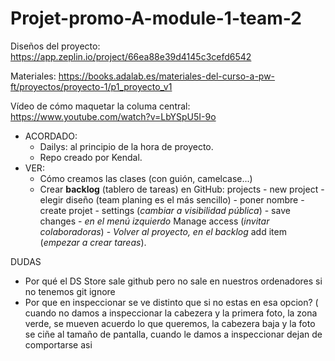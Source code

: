 # Projet-promo-A-module-1-team-2

Diseños del proyecto: <https://app.zeplin.io/project/66ea88e39d4145c3cefd6542>

Materiales: https://books.adalab.es/materiales-del-curso-a-pw-ft/proyectos/proyecto-1/p1_proyecto_v1

Vídeo de cómo maquetar la columa central: https://www.youtube.com/watch?v=LbYSpU5I-9o

- ACORDADO:
  - Dailys: al principio de la hora de proyecto.
  - Repo creado por Kendal.
- VER:
  - Cómo creamos las clases (con guión, camelcase...)
  - Crear **backlog** (tablero de tareas) en GitHub: projects - new project - elegir diseño (team planing es el más sencillo) - poner nombre - create projet - settings (_cambiar a visibilidad pública_) - save changes - _en el menú izquierdo_ Manage access (_invitar colaboradoras_) - _Volver al proyecto, en el backlog_ add item (_empezar a crear tareas_).

DUDAS
- Por qué el DS Store sale github pero no sale en nuestros ordenadores si no tenemos git ignore
- Por que en inspeccionar se ve distinto que si no estas en esa opcion? ( cuando no damos a inspeccionar la cabezera y la primera foto, la zona verde, se mueven acuerdo lo que queremos, la cabezera baja y la foto se ciñe al tamaño de pantalla, cuando le damos a inspeccionar dejan de comportarse asi
